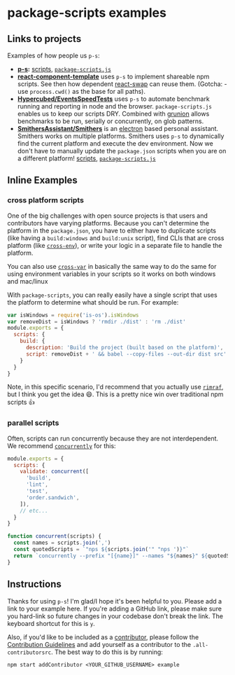 # package-scripts examples

## Links to projects

Examples of how people us `p-s`:

- **[p-s](https://github.com/kentcdodds/p-s):** [scripts](https://github.com/kentcdodds/p-s/blob/7a00d750611f08e8a95f24e78dd1cdc0a2213e51/package.json#L6-L10), [`package-scripts.js`](https://github.com/kentcdodds/p-s/blob/7a00d750611f08e8a95f24e78dd1cdc0a2213e51/package-scripts.js)
- **[react-component-template](https://github.com/nkbt/react-component-template)** uses `p-s` to implement shareable npm
scripts. See then how dependent [react-swap](https://github.com/nkbt/react-swap) can reuse them. (Gotcha: - use
`process.cwd()` as the base for all paths).
- **[Hypercubed/EventsSpeedTests](https://github.com/Hypercubed/EventsSpeedTests)** uses `p-s` to automate benchmark
running and reporting in node and the browser. `package-scripts.js` enables us to keep our scripts DRY. Combined with
[grunion](https://github.com/Hypercubed/grunion) allows benchmarks to be run, serially or concurrently, on glob
patterns.
- **[SmithersAssistant/Smithers](https://github.com/SmithersAssistant/smithers)** is an
[electron](https://electron.atom.io) based personal assistant. Smithers works on multiple platforms. Smithers uses `p-s`
to dynamically find the current platform and execute the dev environment. Now we don't have to manually update the
`package.json` scripts when you are on a different platform!
[scripts](https://github.com/SmithersAssistant/smithers/blob/0732fed616d64ff4696110574e51c300cd409d4c/package.json#L67-L70),
[`package-scripts.js`](https://github.com/SmithersAssistant/smithers/blob/0732fed616d64ff4696110574e51c300cd409d4c/package-scripts.js)

## Inline Examples

### cross platform scripts

One of the big challenges with open source projects is that users and contributors have varying platforms. Because you
can't determine the platform in the `package.json`, you have to either have to duplicate scripts (like having a
`build:windows` and `build:unix` script), find CLIs that are cross platform (like
[`cross-env`](http://npm.im/cross-env)), or write your logic in a separate file to handle the platform.

You can also use [`cross-var`](http://npm.im/cross-var) in basically the same way to do the same for using environment
variables in your scripts so it works on both windows and mac/linux

With `package-scripts`, you can really easily have a single script that uses the platform to determine what should be
run. For example:

```javascript
var isWindows = require('is-os').isWindows
var removeDist = isWindows ? 'rmdir ./dist' : 'rm ./dist'
module.exports = {
  scripts: {
    build: {
      description: 'Build the project (built based on the platform)',
      script: removeDist + ' && babel --copy-files --out-dir dist src'
    }
  }
}
```

Note, in this specific scenario, I'd recommend that you actually use [`rimraf`](http://npm.im/rimraf), but I think you
get the idea 😄. This is a pretty nice win over traditional npm scripts 👍

### parallel scripts

Often, scripts can run concurrently because they are not interdependent. We recommend
[`concurrently`](http://npm.im/concurrently) for this:

```javascript
module.exports = {
  scripts: {
    validate: concurrent([
      'build',
      'lint',
      'test',
      'order.sandwich',
    ]),
    // etc...
  }
}

function concurrent(scripts) {
  const names = scripts.join(',')
  const quotedScripts = `"nps ${scripts.join('" "nps ')}"`
  return `concurrently --prefix "[{name}]" --names "${names}" ${quotedScripts}`
}
```

## Instructions

Thanks for using `p-s`! I'm glad/I hope it's been helpful to you. Please add a link to your example here. If you're
adding a GitHub link, please make sure you hard-link so future changes in your codebase don't break the link. The
keyboard shortcut for this is `y`.

Also, if you'd like to be included as a [contributor](https://github.com/kentcdodds/p-s#contributors), please follow the
[Contribution Guidelines](https://github.com/kentcdodds/p-s/blob/master/CONTRIBUTING.md) and add yourself as a
contributor to the `.all-contributorsrc`. The best way to do this is by running:

```console
npm start addContributor <YOUR_GITHUB_USERNAME> example
```
